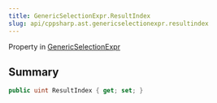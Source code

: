 ```yaml
---
title: GenericSelectionExpr.ResultIndex
slug: api/cppsharp.ast.genericselectionexpr.resultindex
---
```

Property in [GenericSelectionExpr](/api/cppsharp/ast/genericselectionexpr)

## Summary



```csharp
public uint ResultIndex { get; set; }
```

